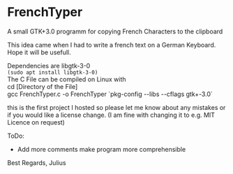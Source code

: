 # FrenchTyper
A small GTK+3.0 programm for copying French Characters to the clipboard


This idea came when I had to write a french text on a German Keyboard.
Hope it will be usefull.

Dependencies are libgtk-3-0  
`(sudo apt install libgtk-3-0)`  
The C File can be compiled on Linux with  
cd [Directory of the File]  
gcc FrenchTyper.c -o FrenchTyper \`pkg-config --libs --cflags gtk+-3.0\`  

this is the first project I hosted so please let me know about any
mistakes or if you would like a license change. (I am fine with changing it
to e.g. MIT Licence on request)

ToDo:
  - Add more comments make program more comprehensible

Best Regards, Julius

